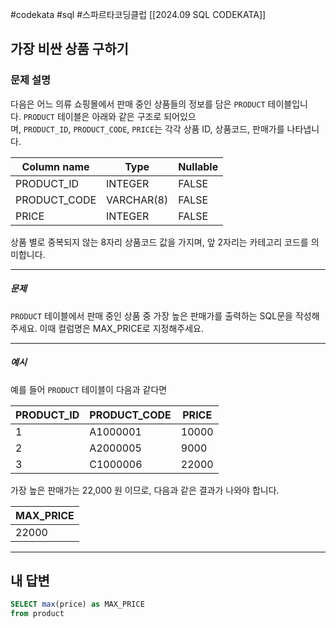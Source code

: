 #codekata #sql #스파르타코딩클럽 [[2024.09 SQL CODEKATA]]

## 가장 비싼 상품 구하기

### 문제 설명

다음은 어느 의류 쇼핑몰에서 판매 중인 상품들의 정보를 담은 `PRODUCT` 테이블입니다. `PRODUCT` 테이블은 아래와 같은 구조로 되어있으며, `PRODUCT_ID`, `PRODUCT_CODE`, `PRICE`는 각각 상품 ID, 상품코드, 판매가를 나타냅니다.

|Column name|Type|Nullable|
|---|---|---|
|PRODUCT_ID|INTEGER|FALSE|
|PRODUCT_CODE|VARCHAR(8)|FALSE|
|PRICE|INTEGER|FALSE|

상품 별로 중복되지 않는 8자리 상품코드 값을 가지며, 앞 2자리는 카테고리 코드를 의미합니다.

---
##### 문제

`PRODUCT` 테이블에서 판매 중인 상품 중 가장 높은 판매가를 출력하는 SQL문을 작성해주세요. 이때 컬럼명은 MAX_PRICE로 지정해주세요.

----
##### 예시

예를 들어 `PRODUCT` 테이블이 다음과 같다면

|PRODUCT_ID|PRODUCT_CODE|PRICE|
|---|---|---|
|1|A1000001|10000|
|2|A2000005|9000|
|3|C1000006|22000|

가장 높은 판매가는 22,000 원 이므로, 다음과 같은 결과가 나와야 합니다.

| MAX_PRICE |
| --------- |
| 22000     |

---

## 내 답변

```sql
SELECT max(price) as MAX_PRICE
from product
```